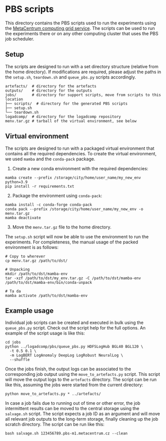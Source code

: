 # PBS scripts

This directory contains the PBS scripts used to run the experiments using the [MetaCentrum computing grid service](https://docs.metacentrum.cz/en/docs/welcome).
The scripts can be used to run the experiments there or on any other computing cluster that uses the PBS job scheduler.


## Setup

The scripts are designed to run with a set directory structure (relative from the home directory). 
If modifications are required, please adjust the paths in the `setup.sh`, `teardown.sh` and `queue_pbs.py` scripts accordingly.

```
artefacts/  # directory for the artefacts
outputs/    # directory for the outputs
jobs/       # directory for support scripts, move from scripts to this location
├── scripts/  # directory for the generated PBS scripts
├── setup.sh
└── teardown.sh
logadcomp/  # directory for the logadcomp repository
menv.tar.gz # tarball of the virtual environment, see below
```

## Virtual environment

The scripts are designed to run with a packaged virtual environment that contains all the required dependencies.
To create the virtual environment, we used `mamba` and the `conda-pack` package.

1. Create a new conda environment with the required dependencies:

```shell
mamba create --prefix /storage/city/home/user_name/my_new_env python=3.9
pip install -r requirements.txt
```

2. Package the environment using `conda-pack`:

```shell
mamba install -c conda-forge conda-pack
conda pack --prefix /storage/city/home/user_name/my_new_env -o menv.tar.gz
mamba deactivate
```

3. Move the `menv.tar.gz` file to the home directory.

The `setup.sh` script will now be able to use the environment to run the experiments.
For completeness, the manual usage of the packed environment is as follows:

```shell
# Copy to wherever
cp menv.tar.gz /path/to/dst/

# Unpacking
mkdir /path/to/dst/mamba-env
tar -xzf /path/to/dst/my_env.tar.gz -C /path/to/dst/mamba-env
/path/to/dst/mamba-env/bin/conda-unpack

# Ta da
mamba activate /path/to/dst/mamba-env
```


## Example usage

Individual job scripts can be created and executed in bulk using the `queue_pbs.py` script. 
Check out the script help for the full options. An example of the script usage is like this:

```shell
cd jobs 
python ../logadcomp/pbs/queue_pbs.py HDFSLogHub BGL40 BGL120 \
  -t 0.5 0.1 \
  -m LogBERT LogAnomaly DeepLog LogRobust NeuralLog \
  --shuffle
```

Once the jobs finish, the output logs can be associated to the corresponding job output using the `move_to_artefacts.py` script. 
This script will move the output logs to the `artefacts` directory. The script can be run like this, assuming the jobs were started from the current directory:

```shell
python move_to_artefacts.py * ../artefacts/
```

In case a job fails due to running out of time or other error, the job intermittent results can be moved to the central storage using the `salvage.sh` script. 
The script expects a job ID as an argument and will move all relevant job outputs to the long-term storage, finally cleaning up the job scratch directory. The script can be run like this:

```shell
bash salvage.sh 123456789.pbs-m1.metacentrum.cz --clean
```